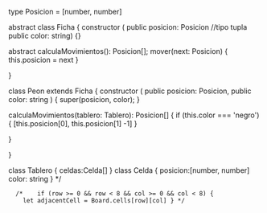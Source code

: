 type Posicion = [number, number]

 abstract class Ficha {
  constructor (
    public posicion: Posicion //tipo tupla
   public color: string) {}
  
  abstract calculaMovimientos(): Posicion[];
  mover(next: Posicion) {
    this.posicion = next
  }
  
}

class Peon extends Ficha {
  constructor (
    public posicion: Posicion,
    public color: string
  ) {
    super(posicion, color);
  }
  
  calculaMovimientos(tablero: Tablero): Posicion[] {
    if (this.color === 'negro') {
      [this.posicion[0], this.posicion[1] -1]
    }
      
  }
 
}


class Tablero {
  celdas:Celda[]
}
class Celda {
  posicion:[number, number] 
  color: string
}
*/


      /*    if (row >= 0 && row < 8 && col >= 0 && col < 8) {
        let adjacentCell = Board.cells[row][col] } */